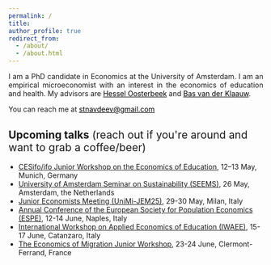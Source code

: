 ```yaml
---
permalink: /
title: 
author_profile: true
redirect_from: 
  - /about/
  - /about.html
---
```


<p align="justify">  
I am a PhD candidate in Economics at the University of Amsterdam. I am an empirical microeconomist with an interest in the economics of education and health. My advisors are <a href="https://oosterbeek.economists.nl" style="color: black;">Hessel Oosterbeek</a> and <a href="https://research.vu.nl/en/persons/bas-van-der-klaauw" style="color: black;">Bas van der Klaauw</a>.
</p>
<p align="justify">
You can reach me at <a href="mailto:stnavdeev@gmail.com" style="color: black;">stnavdeev@gmail.com</a>
</p>


<h2 style="margin-top: 30px; font-weight: normal; text-align: left;">
  <strong>Upcoming talks</strong> (reach out if you're around and want to grab a coffee/beer)
</h2>

<ul style="margin-top: 7.5px; margin-left: 0px; padding-left: 20px;">
  <li><a href="https://www.cesifo.org/en/event/2025-05-12/cesifo-ifo-junior-workshop-economics-education-2025" target="_blank">CESifo/ifo Junior Workshop on the Economics of Education</a>, 12–13 May, Munich, Germany</li>
  <li><a href="https://asf.uva.nl/content/events/2025/05/seems-seminar-with-stanislav-avdeev-ase-uva--justin-starreveld-abs-uva.html?origin=bg7%2BbsTPS7mnmftCfYyi1A" target="_blank">University of Amsterdam Seminar on Sustainability (SEEMS)</a>, 26 May, Amsterdam, the Netherlands</li>
  <li><a href="https://demm.unimi.it/en/call-applications-4th-junior-economists-meeting-unimi-jem25" target="_blank">Junior Economists Meeting (UniMi-JEM25)</a>, 29-30 May, Milan, Italy</li>
  <li><a href="https://www.espe2025naples.com" target="_blank">Annual Conference of the European Society for Population Economics (ESPE)</a>, 12-14 June, Naples, Italy</li>
  <li><a href="https://iwaee.org/new/" target="_blank">International Workshop on Applied Economics of Education (IWAEE)</a>, 15-17 June, Catanzaro, Italy</li>
  <li><a href="https://economig2025.sciencesconf.org" target="_blank">The Economics of Migration Junior Workshop</a>, 23-24 June, Clermont-Ferrand, France</li>
</ul>

